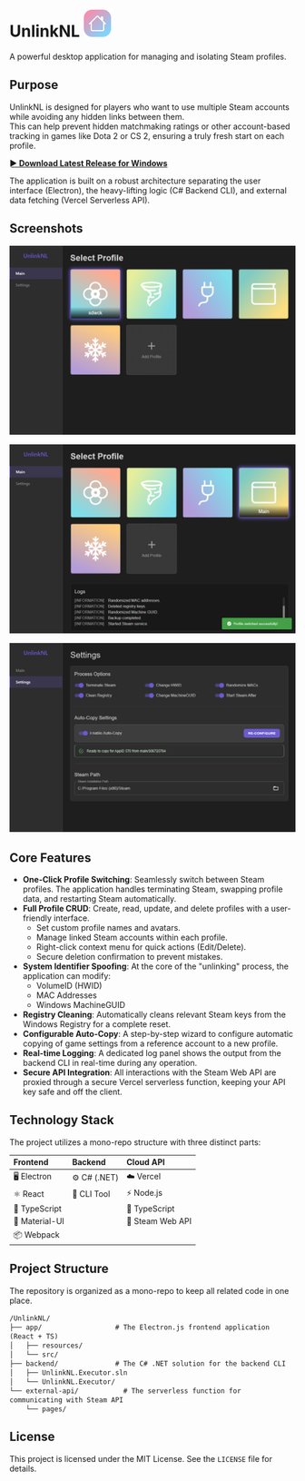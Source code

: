 # UnlinkNL ![Main icon](assets/icon.svg)

A powerful desktop application for managing and isolating Steam profiles. 

## Purpose

UnlinkNL is designed for players who want to use multiple Steam accounts while avoiding any hidden links between them.  
This can help prevent hidden matchmaking ratings or other account-based tracking in games like Dota 2 or CS 2, ensuring a truly fresh start on each profile.

**[► Download Latest Release for Windows](https://github.com/sdwck/UnlinkNL/releases/latest/download/UnlinkNL-win32-x64.zip)**

The application is built on a robust architecture separating the user interface (Electron), the heavy-lifting logic (C# Backend CLI), and external data fetching (Vercel Serverless API).

## Screenshots

![Main Dashboard showing profile cards](assets/dashboard-profile-selection.png)

![Main Dashboard unlinking profile](assets/dashboard-unlinking-profile.png)

![The settings page with various toggles](assets/settings-page.png)

## Core Features

*   **One-Click Profile Switching**: Seamlessly switch between Steam profiles. The application handles terminating Steam, swapping profile data, and restarting Steam automatically.
*   **Full Profile CRUD**: Create, read, update, and delete profiles with a user-friendly interface.
    *   Set custom profile names and avatars.
    *   Manage linked Steam accounts within each profile.
    *   Right-click context menu for quick actions (Edit/Delete).
    *   Secure deletion confirmation to prevent mistakes.
*   **System Identifier Spoofing**: At the core of the "unlinking" process, the application can modify:
    *   VolumeID (HWID)
    *   MAC Addresses
    *   Windows MachineGUID
*   **Registry Cleaning**: Automatically cleans relevant Steam keys from the Windows Registry for a complete reset.
*   **Configurable Auto-Copy**: A step-by-step wizard to configure automatic copying of game settings from a reference account to a new profile.
*   **Real-time Logging**: A dedicated log panel shows the output from the backend CLI in real-time during any operation.
*   **Secure API Integration**: All interactions with the Steam Web API are proxied through a secure Vercel serverless function, keeping your API key safe and off the client.

## Technology Stack

The project utilizes a mono-repo structure with three distinct parts:

| Frontend | Backend | Cloud API |
| :--- | :--- | :--- |
| 🖥️ Electron | ⚙️ C# (.NET) | ☁️ Vercel |
| ⚛️ React | 🔧 CLI Tool | ⚡ Node.js |
| 📘 TypeScript | | 📘 TypeScript |
| 🎨 Material-UI | | 🤝 Steam Web API |
| 📦 Webpack | | |

## Project Structure

The repository is organized as a mono-repo to keep all related code in one place.

```
/UnlinkNL/
├── app/                  # The Electron.js frontend application (React + TS)
│   ├── resources/
│   └── src/
├── backend/              # The C# .NET solution for the backend CLI
│   ├── UnlinkNL.Executor.sln
│   └── UnlinkNL.Executor/
└── external-api/           # The serverless function for communicating with Steam API
    └── pages/
```

## License

This project is licensed under the MIT License. See the `LICENSE` file for details.
